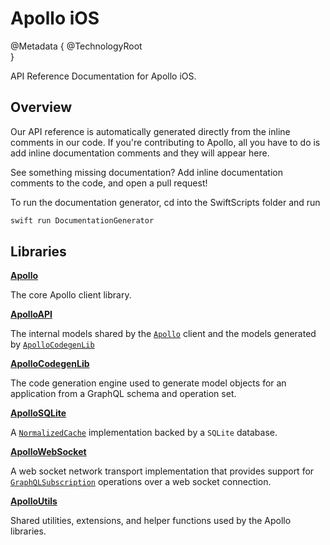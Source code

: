 # Apollo iOS

@Metadata {
   @TechnologyRoot   
}

API Reference Documentation for Apollo iOS.

## Overview

Our API reference is automatically generated directly from the inline comments in our code. If you're contributing to Apollo, all you have to do is add inline documentation comments and they will appear here.

See something missing documentation? Add inline documentation comments to the code, and open a pull request!

To run the documentation generator, cd into the SwiftScripts folder and run

```bash
swift run DocumentationGenerator
```

## Libraries

**[Apollo](/documentation/apollo)**

The core Apollo client library.

**[ApolloAPI](/documentation/apolloapi)**

The internal models shared by the [``Apollo``](/documentation/apollo) client and the models generated by [``ApolloCodegenLib``](/documentation/apollocodegenlib)

**[ApolloCodegenLib](/documentation/apollocodegenlib)**

The code generation engine used to generate model objects for an application from a GraphQL schema and operation set.

**[ApolloSQLite](/documentation/apollosqlite)**

A [`NormalizedCache`](/documentation/apolloapi/normalizedcache) implementation backed by a `SQLite` database.

**[ApolloWebSocket](/documentation/apollowebsocket)**

A web socket network transport implementation that provides support for [`GraphQLSubscription`](/documentation/apolloapi/graphqlsubscription) operations over a web socket connection.

**[ApolloUtils](/documentation/apolloutils)**

Shared utilities, extensions, and helper functions used by the Apollo libraries.
